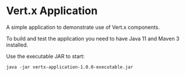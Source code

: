 # Vert.x Application

A simple application to demonstrate use of Vert.x components.

To build and test the application you need to have Java 11 and Maven 3 installed.

Use the executable JAR to start:
```
java -jar vertx-application-1.0.0-executable.jar
```
